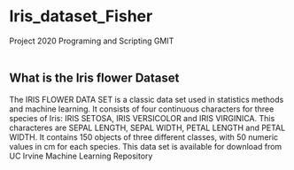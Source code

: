 # Iris_dataset_Fisher
Project 2020 Programing and Scripting GMIT
<br/><br/>
## What is the Iris flower Dataset 

The IRIS FLOWER DATA SET is a classic data set used in statistics methods and machine learning. It consists of four continuous characters for three species of Iris: IRIS SETOSA, IRIS VERSICOLOR and IRIS VIRGINICA. This characteres are SEPAL LENGTH, SEPAL WIDTH, PETAL LENGTH and PETAL WIDTH. It contains 150 objects of three different classes, with 50 numeric values in cm for each species. This data set is available for download from UC Irvine Machine Learning Repository 

